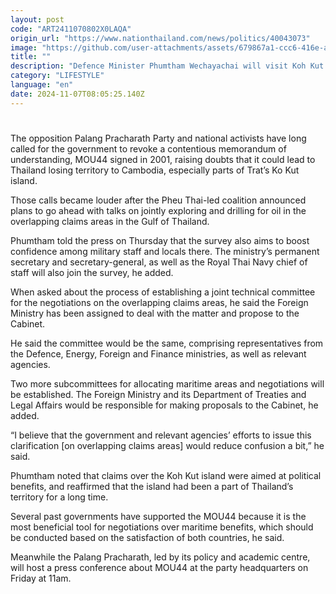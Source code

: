 ```yaml
---
layout: post
code: "ART2411070802X0LAQA"
origin_url: "https://www.nationthailand.com/news/politics/40043073"
image: "https://github.com/user-attachments/assets/679867a1-ccc6-416e-ab1a-4910283bfd22"
title: ""
description: "Defence Minister Phumtham Wechayachai will visit Koh Kut island in Trat province on Saturday to reiterate Thailand’s sovereignty over the island."
category: "LIFESTYLE"
language: "en"
date: 2024-11-07T08:05:25.140Z
---
```


# 









The opposition Palang Pracharath Party and national activists have long called for the government to revoke a contentious memorandum of understanding, MOU44 signed in 2001, raising doubts that it could lead to Thailand losing territory to Cambodia, especially parts of Trat’s Ko Kut island.

Those calls became louder after the Pheu Thai-led coalition announced plans to go ahead with talks on jointly exploring and drilling for oil in the overlapping claims areas in the Gulf of Thailand.

Phumtham told the press on Thursday that the survey also aims to boost confidence among military staff and locals there. The ministry’s permanent secretary and secretary-general, as well as the Royal Thai Navy chief of staff will also join the survey, he added.

When asked about the process of establishing a joint technical committee for the negotiations on the overlapping claims areas, he said the Foreign Ministry has been assigned to deal with the matter and propose to the Cabinet.

He said the committee would be the same, comprising representatives from the Defence, Energy, Foreign and Finance ministries, as well as relevant agencies.

Two more subcommittees for allocating maritime areas and negotiations will be established. The Foreign Ministry and its Department of Treaties and Legal Affairs would be responsible for making proposals to the Cabinet, he added.

“I believe that the government and relevant agencies’ efforts to issue this clarification \[on overlapping claims areas\] would reduce confusion a bit,” he said.

Phumtham noted that claims over the Koh Kut island were aimed at political benefits, and reaffirmed that the island had been a part of Thailand’s territory for a long time.

Several past governments have supported the MOU44 because it is the most beneficial tool for negotiations over maritime benefits, which should be conducted based on the satisfaction of both countries, he said.

Meanwhile the Palang Pracharath, led by its policy and academic centre, will host a press conference about MOU44 at the party headquarters on Friday at 11am.

